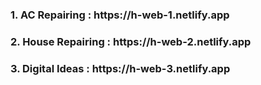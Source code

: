 <h3>1. AC Repairing : https://h-web-1.netlify.app</h3>
<h3>2. House Repairing : https://h-web-2.netlify.app</h3>
<h3>3. Digital Ideas : https://h-web-3.netlify.app</h3>
